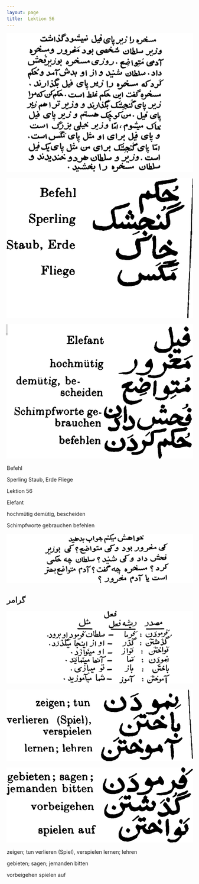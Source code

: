 ```yaml
---
layout: page
title:  Lektion 56
---
```



![image](assets/s/143.png-02.png)

![image](assets/s/2col/143.png-07_1L.png)

![image](assets/s/2col/143.png-07_2R.png)

Befehl

Sperling Staub, Erde Fliege



Lektion 56

Elefant

hochmütig demütig, bescheiden

Schimpfworte gebrauchen befehlen



![image](assets/s/144.png-01.png)

## گرامر

![image](assets/s/144.png-04.png)

![image](assets/s/2col/144.png-07_1L.png)

![image](assets/s/2col/144.png-07_2R.png)

zeigen; tun verlieren (Spiel), verspielen lernen; lehren



gebieten; sagen; jemanden bitten

vorbeigehen spielen auf




